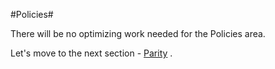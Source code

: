 #Policies#

There will be no optimizing work needed for the Policies area.

Let's move to the next section - [Parity](https://github.com/Azure/AzureGlobalConnectionCenter/edit/master/PlayBook/Optimizing/Explore/Parity.md) .

